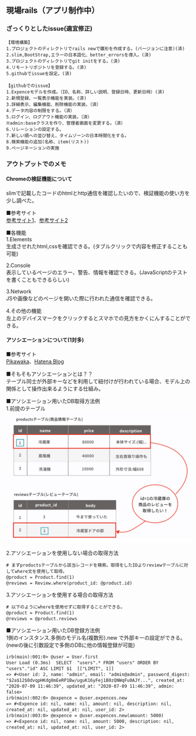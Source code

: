 ## 現場rails（アプリ制作中）  
### ざっくりとしたissue(適宜修正)  
    【環境構築】  
    1.プロジェクトのディレクトリでrails newで雛形を作成する。(バージョンに注意)(済)  
    2.slim,BootStrap,エラーの日本語化、better_errorsを導入。(済)  
    3.プロジェクトのディレクトリでgit initをする。(済)  
    4.リモートリポジトリを登録する。(済)  
    5.githubでissueを設定。(済)  

    【githubでのissue】  
    1.Expenceモデルを作成。（ID、名称、詳しい説明、登録日時、更新日時）(済)  
    2.新規登録、一覧表示機能を実装。(済)  
    3.詳細表示、編集機能、削除機能の実装。（済）  
    4.データ内容の制限をする。（済）  
    5.ログイン、ログアウト機能の実装。（済）  
    ※admin:baseクラスを作り、管理者画面を変更する。（済）  
    6.リレーションの設定する。  
    7.新しい順への並び替え、タイムゾーンの日本時間化をする。  
    8.検索機能の追加(名称、item(リスト))  
    9.ページネーションの実施  


### アウトプットでのメモ  
#### Chromeの検証機能について  
slimで記載したコードのhtmlとhttp通信を確認したいので、検証機能の使い方を少し調べた。  
  
  ■参考サイト  
  [参考サイト1](https://qiita.com/d-dai/items/0b580b26bb1d1622eb46)、[参考サイト2](https://www.buildinsider.net/web/chromedevtools/01)  

  ■各機能  
  1.Elements  
  生成させれたhtml,cssを確認できる。(タブルクリックで内容を修正することも可能)  

  2.Console  
  表示しているページのエラー、警告、情報を確認できる。(JavaScriptのテストを書くこともできるらしい)  

  3.Network  
  JSや画像などのページを開いた際に行われた通信を確認できる。  

  4.その他の機能  
  左上のデバイスマークをクリックするとスマホでの見方をかくにんすることができる。


#### アソシエーションについて(1対多)  
  ■参考サイト  
  [Pikawaka](https://pikawaka.com/rails/association)、[Hatena Blog](https://sakurawi.hateblo.jp/entry/2017/09/09/%E3%80%90RubyonRails%E3%80%91new%E3%81%A8build%E3%81%AE%E9%81%95%E3%81%84%E3%81%AB%E3%81%A4%E3%81%84%E3%81%A6%E3%80%90alias%E3%80%91)  

  ■そもそもアソシエーションとは？？  
  テーブル同士が外部キーなどを利用して紐付けが行われている場合、モデル上の関係として操作出来るようにする仕組み。  

  ■アソシエーション用いたDB取得方法例  
  1.前提のテーブル  
  ![前提のテーブル](2020-07-10-08-09-49.png)  

  2.アソシエーションを使用しない場合の取得方法  
  ```
  # まずproductsテーブルから該当レコードを検索。取得をしたIDよりreviewテーブルに対してwhere文を使用して取得。
  @product = Product.find(1)
  @reviews = Review.where(product_id: @product.id)
  ```

  3.アソシエーションを使用する場合の取得方法  
  ```
  # 以下のようにwhereを使用せずに取得することができる。
  @product = Product.find(1)
  @reviews = @product.reviews
  ```

  ■アソシエーション用いたDB登録方法例  
  1側のインスタンス.多側のモデル名(複数形).new で外部キーの設定ができる。(newの後に引数設定で多側のDBに他の情報登録が可能)
  ```
  irb(main):001:0> @user = User.first
  User Load (0.3ms)  SELECT  "users".* FROM "users" ORDER BY "users"."id" ASC LIMIT $1  [["LIMIT", 1]]
=> #<User id: 2, name: "admin", email: "admin@admin", password_digest: "$2a$12$0dvqpHKdg8mEeRP1Bw/uguK16yFej1B0zQNWqFu0AJY...", created_at: "2020-07-09 11:46:39", updated_at: "2020-07-09 11:46:39", admin: false>
irb(main):002:0> @expence = @user.expences.new
=> #<Expence id: nil, name: nil, amount: nil, description: nil, created_at: nil, updated_at: nil, user_id: 2>
irb(main):003:0> @expence = @user.expences.new(amount: 5000)
=> #<Expence id: nil, name: nil, amount: 5000, description: nil, created_at: nil, updated_at: nil, user_id: 2>
```
